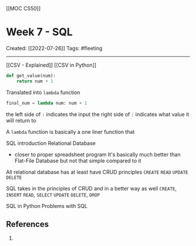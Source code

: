 [[MOC CS50]]

# Week 7 - SQL
Created:  [[2022-07-26]]
Tags: #fleeting 

---
[[CSV - Explained]]
[[CSV in Python]]


```python
def get_value(num):
    return num + 1
```
Translated into `lambda` function
```python
final_num = lambda num: num + 1
```
the left side of `:` indicates the input
the right side of `:` indicates what value it will return to

A `lambda` function is basically a one liner function that



SQL introduction
Relational Database
- closer to proper spreadsheet program
It's basically much better than Flat-File Database but not that simple compared to it

All relational database has at least have CRUD principles
`CREATE`
`READ`
`UPDATE`
`DELETE`


SQL takes in the principles of CRUD and in a better way as well
`CREATE`, `INSERT`
`READ`, `SELECT`
`UPDATE`
`DELETE`, `DROP`







SQL in Python
Problems with SQL









## References
1. 